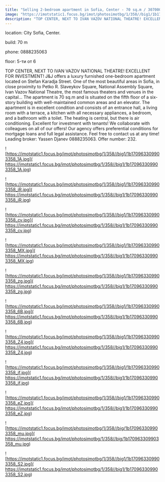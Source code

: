 ```yaml
---
title: "Selling 2-bedroom apartment in Sofia, Center - 70 sq.m / 307000 EUR :: imot.bg Ad"
image: "https://imotstatic1.focus.bg/imot/photosimotbg/1/358//big1/1b170963309903358_sm.jpg"
description: "TOP CENTER, NEXT TO IVAN VAZOV NATIONAL THEATRE! EXCELLENT FOR INVESTMENT! J&J offers a luxury furnished one-bedroom apartment located on Stefan Karadja Street. One of the most beautiful areas in Sofia, in close proximity to Petko R. Slaveykov Square, National Assembly Square, Ivan Vazov National Theatre, the most famous theaters and venues in the capital... The apartment is 70 sq.m and is situated on the fifth floor of a six-story building with well-maintained common areas and an elevator. The apartment is in excellent condition and consists of an entrance hall, a living room with a terrace, a kitchen with all necessary appliances, a bedroom, and a bathroom with a toilet. The heating is central, but there is air conditioning. Excellent for investment with tenants! We collaborate with colleagues on all of our offers! Our agency offers preferential conditions for mortgage loans and full legal assistance. Feel free to contact us at any time! Leading broker: Yassen Djanev 0888235063. Offer number: 232."
---
```


location: City Sofia, Center.

build: 70 m

phone: 0888235063

floor: 5-ти от 6

TOP CENTER, NEXT TO IVAN VAZOV NATIONAL THEATRE! EXCELLENT FOR INVESTMENT! J&J offers a luxury furnished one-bedroom apartment located on Stefan Karadja Street. One of the most beautiful areas in Sofia, in close proximity to Petko R. Slaveykov Square, National Assembly Square, Ivan Vazov National Theatre, the most famous theaters and venues in the capital... The apartment is 70 sq.m and is situated on the fifth floor of a six-story building with well-maintained common areas and an elevator. The apartment is in excellent condition and consists of an entrance hall, a living room with a terrace, a kitchen with all necessary appliances, a bedroom, and a bathroom with a toilet. The heating is central, but there is air conditioning. Excellent for investment with tenants! We collaborate with colleagues on all of our offers! Our agency offers preferential conditions for mortgage loans and full legal assistance. Feel free to contact us at any time! Leading broker: Yassen Djanev 0888235063. Offer number: 232.


![https://imotstatic1.focus.bg/imot/photosimotbg/1/358//big1/1b170963309903358_1A.jpg]( https://imotstatic1.focus.bg/imot/photosimotbg/1/358//big1/1b170963309903358_1A.jpg)


![https://imotstatic1.focus.bg/imot/photosimotbg/1/358//big1/1b170963309903358_iR.jpg]( https://imotstatic1.focus.bg/imot/photosimotbg/1/358//big1/1b170963309903358_iR.jpg)


![https://imotstatic1.focus.bg/imot/photosimotbg/1/358//big1/1b170963309903358_cv.jpg]( https://imotstatic1.focus.bg/imot/photosimotbg/1/358//big1/1b170963309903358_cv.jpg)


![https://imotstatic1.focus.bg/imot/photosimotbg/1/358//big1/1b170963309903358_MX.jpg]( https://imotstatic1.focus.bg/imot/photosimotbg/1/358//big1/1b170963309903358_MX.jpg)


![https://imotstatic1.focus.bg/imot/photosimotbg/1/358//big1/1b170963309903358_zg.jpg]( https://imotstatic1.focus.bg/imot/photosimotbg/1/358//big1/1b170963309903358_zg.jpg)


![https://imotstatic1.focus.bg/imot/photosimotbg/1/358//big1/1b170963309903358_6B.jpg]( https://imotstatic1.focus.bg/imot/photosimotbg/1/358//big1/1b170963309903358_6B.jpg)


![https://imotstatic1.focus.bg/imot/photosimotbg/1/358//big1/1b170963309903358_Z4.jpg]( https://imotstatic1.focus.bg/imot/photosimotbg/1/358//big1/1b170963309903358_Z4.jpg)


![https://imotstatic1.focus.bg/imot/photosimotbg/1/358//big1/1b170963309903358_if.jpg]( https://imotstatic1.focus.bg/imot/photosimotbg/1/358//big1/1b170963309903358_if.jpg)


![https://imotstatic1.focus.bg/imot/photosimotbg/1/358//big1/1b170963309903358_eZ.jpg]( https://imotstatic1.focus.bg/imot/photosimotbg/1/358//big1/1b170963309903358_eZ.jpg)


![https://imotstatic1.focus.bg/imot/photosimotbg/1/358//big/1b170963309903358_mu.jpg]( https://imotstatic1.focus.bg/imot/photosimotbg/1/358//big/1b170963309903358_mu.jpg)


![https://imotstatic1.focus.bg/imot/photosimotbg/1/358//big1/1b170963309903358_S2.jpg]( https://imotstatic1.focus.bg/imot/photosimotbg/1/358//big1/1b170963309903358_S2.jpg)


